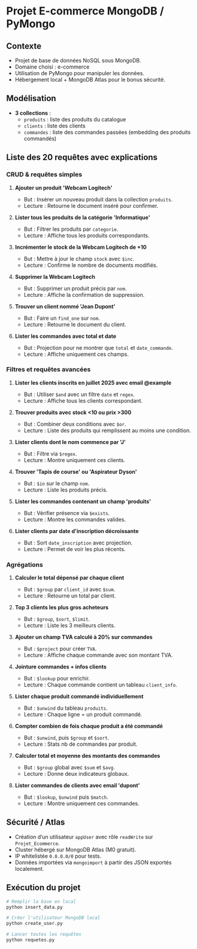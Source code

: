 # Projet E-commerce MongoDB / PyMongo

## Contexte

- Projet de base de données NoSQL sous MongoDB.
- Domaine choisi : e-commerce
- Utilisation de PyMongo pour manipuler les données.
- Hébergement local + MongoDB Atlas pour le bonus sécurité.

## Modélisation

- **3 collections** :
  - `produits` : liste des produits du catalogue
  - `clients` : liste des clients
  - `commandes` : liste des commandes passées (embedding des produits commandés)

## Liste des 20 requêtes avec explications

### CRUD & requêtes simples

1. **Ajouter un produit 'Webcam Logitech'**
    - But : Insérer un nouveau produit dans la collection `produits`.
    - Lecture : Retourne le document inséré pour confirmer.

1. **Lister tous les produits de la catégorie 'Informatique'**
    - But : Filtrer les produits par `categorie`.
    - Lecture : Affiche tous les produits correspondants.

1. **Incrémenter le stock de la Webcam Logitech de +10**
    - But : Mettre à jour le champ `stock` avec `$inc`.
    - Lecture : Confirme le nombre de documents modifiés.

1. **Supprimer la Webcam Logitech**
    - But : Supprimer un produit précis par `nom`.
    - Lecture : Affiche la confirmation de suppression.

1. **Trouver un client nommé 'Jean Dupont'**
    - But : Faire un `find_one` sur `nom`.
    - Lecture : Retourne le document du client.

1. **Lister les commandes avec total et date**
    - But : Projection pour ne montrer que `total` et `date_commande`.
    - Lecture : Affiche uniquement ces champs.

###  Filtres et requêtes avancées

1. **Lister les clients inscrits en juillet 2025 avec email @example**
    - But : Utiliser `$and` avec un filtre `date` et `regex`.
    - Lecture : Affiche tous les clients correspondant.

1. **Trouver produits avec stock <10 ou prix >300**
    - But : Combiner deux conditions avec `$or`.
    - Lecture : Liste des produits qui remplissent au moins une condition.

1. **Lister clients dont le nom commence par 'J'**
    - But : Filtre via `$regex`.
    - Lecture : Montre uniquement ces clients.

1. **Trouver 'Tapis de course' ou 'Aspirateur Dyson'**
    - But : `$in` sur le champ `nom`.
    - Lecture : Liste les produits précis.

1. **Lister les commandes contenant un champ 'produits'**
    - But : Vérifier présence via `$exists`.
    - Lecture : Montre les commandes valides.

1. **Lister clients par date d'inscription décroissante**
    - But : Sort `date_inscription` avec projection.
    - Lecture : Permet de voir les plus récents.

### Agrégations

1. **Calculer le total dépensé par chaque client**
    - But : `$group` par `client_id` avec `$sum`.
    - Lecture : Retourne un total par client.

1. **Top 3 clients les plus gros acheteurs**
    - But : `$group`, `$sort`, `$limit`.
    - Lecture : Liste les 3 meilleurs clients.

1. **Ajouter un champ TVA calculé à 20% sur commandes**
    - But : `$project` pour créer `TVA`.
    - Lecture : Affiche chaque commande avec son montant TVA.

1. **Jointure commandes + infos clients**
    - But : `$lookup` pour enrichir.
    - Lecture : Chaque commande contient un tableau `client_info`.

1. **Lister chaque produit commandé individuellement**
    - But : `$unwind` du tableau `produits`.
    - Lecture : Chaque ligne = un produit commandé.

1. **Compter combien de fois chaque produit a été commandé**
    - But : `$unwind`, puis `$group` et `$sort`.
    - Lecture : Stats nb de commandes par produit.

1. **Calculer total et moyenne des montants des commandes**
    - But : `$group` global avec `$sum` et `$avg`.
    - Lecture : Donne deux indicateurs globaux.

1. **Lister commandes de clients avec email 'dupont'**
    - But : `$lookup`, `$unwind` puis `$match`.
    - Lecture : Montre uniquement ces commandes.

## Sécurité / Atlas

- Création d’un utilisateur `appUser` avec rôle `readWrite` sur `Projet_Ecommerce`.
- Cluster hébergé sur MongoDB Atlas (M0 gratuit).
- IP whitelistée `0.0.0.0/0` pour tests.
- Données importées via `mongoimport` à partir des JSON exportés localement.

## Exécution du projet

```bash
# Remplir la base en local
python insert_data.py

# Créer l'utilisateur MongoDB local
python create_user.py

# Lancer toutes les requêtes
python requetes.py


